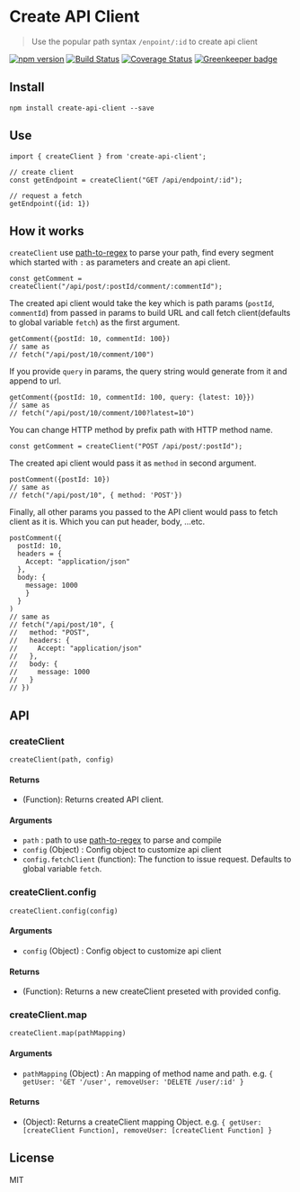 # Create API Client

> Use the popular path syntax `/enpoint/:id` to create api client

[![npm version](https://badge.fury.io/js/create-api-client.svg)](https://badge.fury.io/js/create-api-client) [![Build Status](https://travis-ci.org/minipai/create-api-client.svg?branch=master)](https://travis-ci.org/minipai/create-api-client) [![Coverage Status](https://coveralls.io/repos/github/minipai/create-api-client/badge.svg?branch=master)](https://coveralls.io/github/minipai/create-api-client?branch=master) [![Greenkeeper badge](https://badges.greenkeeper.io/minipai/create-api-client.svg)](https://greenkeeper.io/)

## Install

```
npm install create-api-client --save
```

## Use

```
import { createClient } from 'create-api-client';

// create client
const getEndpoint = createClient("GET /api/endpoint/:id");

// request a fetch
getEndpoint({id: 1})
```

## How it works

`createClient` use [path-to-regex](https://github.com/pillarjs/path-to-regexp) to parse your path, find every segment which started with `:` as parameters and create an api client.

```
const getComment = createClient("/api/post/:postId/comment/:commentId");
```

The created api client would take the key which is path params (`postId`, `commentId`) from passed in params to build URL and call fetch client(defaults to global variable `fetch`) as the first argument.

```
getComment({postId: 10, commentId: 100})
// same as
// fetch("/api/post/10/comment/100")
```

If you provide `query` in params, the query string would generate from it and append to url.

```
getComment({postId: 10, commentId: 100, query: {latest: 10}})
// same as
// fetch("/api/post/10/comment/100?latest=10")
```

You can change HTTP method by prefix path with HTTP method name.

```
const getComment = createClient("POST /api/post/:postId");
```

The created api client would pass it as `method` in second argument.

```
postComment({postId: 10})
// same as
// fetch("/api/post/10", { method: 'POST'})
```

Finally, all other params you passed to the API client would pass to fetch client as it is. Which you can put header, body, ...etc.

```
postComment({
  postId: 10,
  headers = {
    Accept: "application/json"
  },
  body: {
    message: 1000
    }
  }
)
// same as
// fetch("/api/post/10", {
//   method: "POST",
//   headers: {
//     Accept: "application/json"
//   },
//   body: {
//     message: 1000
//   }
// })
```

## API

### createClient

```
createClient(path, config)
```

#### Returns

- (Function): Returns created API client.

#### Arguments

- `path` : path to use [path-to-regex](https://github.com/pillarjs/path-to-regexp) to parse and compile
- `config` (Object) : Config object to customize api client
- `config.fetchClient` (function): The function to issue request. Defaults to global variable `fetch`.

### createClient.config

```
createClient.config(config)
```

#### Arguments

- `config` (Object) : Config object to customize api client

#### Returns

- (Function): Returns a new createClient preseted with provided config.

### createClient.map

```
createClient.map(pathMapping)
```

#### Arguments

- `pathMapping` (Object) : An mapping of method name and path. e.g. `{ getUser: 'GET '/user', removeUser: 'DELETE /user/:id' }`

#### Returns

- (Object): Returns a createClient mapping Object. e.g. `{ getUser: [createClient Function], removeUser: [createClient Function] }`

## License

MIT
